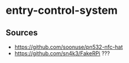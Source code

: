 # entry-control-system

## Sources

- https://github.com/soonuse/pn532-nfc-hat
- https://github.com/sn4k3/FakeRPi ???
